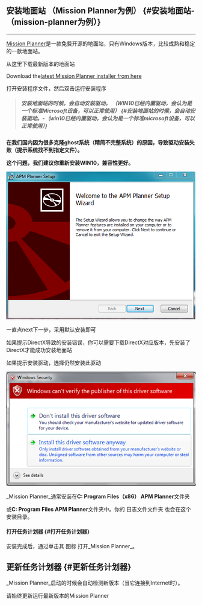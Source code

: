 ## 安装地面站 （Mission Planner为例） {#安装地面站-（mission-planner为例）}

---

[Mission Planner](http://firmware.ardupilot.org/Tools/MissionPlanner/MissionPlanner-latest.msi)是一款免费开源的地面站，只有Windows版本，比较成熟和稳定的一款地面站。

从这里下载最新版本的地面站

Download the[latest Mission Planner installer from here](http://firmware.ardupilot.org/Tools/MissionPlanner/MissionPlanner-latest.msi)

打开安装程序文件，然后双击运行安装程序

> ##### **安装地面站的时候，会自动安装驱动。 （WIN10已经内置驱动，会认为是一个标准**Microsoft设备，可以正常使用） {#安装地面站的时候，会自动安装驱动。-（win10已经内置驱动，会认为是一个标准microsoft设备，可以正常使用）}

**在我们国内因为很多克隆ghost系统（精简不完整系统）的原因，导致驱动安装失败（提示系统找不到指定文件）。**

**这个问题，我们建议你重新安装WIN10，兼容性更好。**

![](/assets/MPinstall.png)

一直点next下一步，采用默认安装即可

如果提示DirectX导致的安装错误，你可以需要下载DirectX对应版本，先安装了DirectX才能成功安装地面站

如果提示安装驱动，选择仍然安装此驱动

![](/assets/driver-install.png)

_Mission Planner_通常安装在**C: Program Files（x86） APM Planner**文件夹

或**C: Program Files  APM Planner**文件夹中。你的 日志文件文件夹 也会在这个安装目录。

#### 打开任务计划器 {#打开任务计划器}

安装完成后，通过单击其 图标 打开_Mission Planner_。

## 更新任务计划器 {#更新任务计划器}

_Mission Planner_启动的时候会自动检测新版本（当它连接到Internet时）。

请始终更新运行最新版本的Mission Planner

